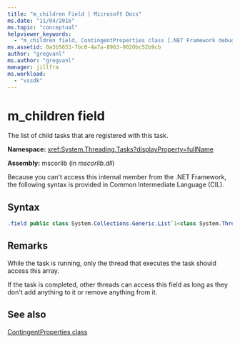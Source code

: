 ```yaml
---
title: "m_children Field | Microsoft Docs"
ms.date: "11/04/2016"
ms.topic: "conceptual"
helpviewer_keywords: 
  - "m_children field, ContingentProperties class [.NET Framework debug engines]"
ms.assetid: 0a3b5653-7bc0-4a7a-8963-9020bc52b9cb
author: "gregvanl"
ms.author: "gregvanl"
manager: jillfra
ms.workload: 
  - "vssdk"
---
```

# m_children field
The list of child tasks that are registered with this task.  
  
 **Namespace:** <xref:System.Threading.Tasks?displayProperty=fullName>  
  
 **Assembly:** mscorlib (in *mscorlib.dll*)  
  
 Because you can't access this internal member from the .NET Framework, the following syntax is provided in Common Intermediate Language (CIL).  
  
## Syntax  
  
```csharp 
.field public class System.Collections.Generic.List`1<class System.Threading.Tasks.Task> m_children  
```  
  
## Remarks  
 While the task is running, only the thread that executes the task should access this array.  
  
 If the task is completed, other threads can access this field as long as they don't add anything to it or remove anything from it.  
  
## See also  
 [ContingentProperties class](../../extensibility/debugger/contingentproperties-class-internal-members.md)